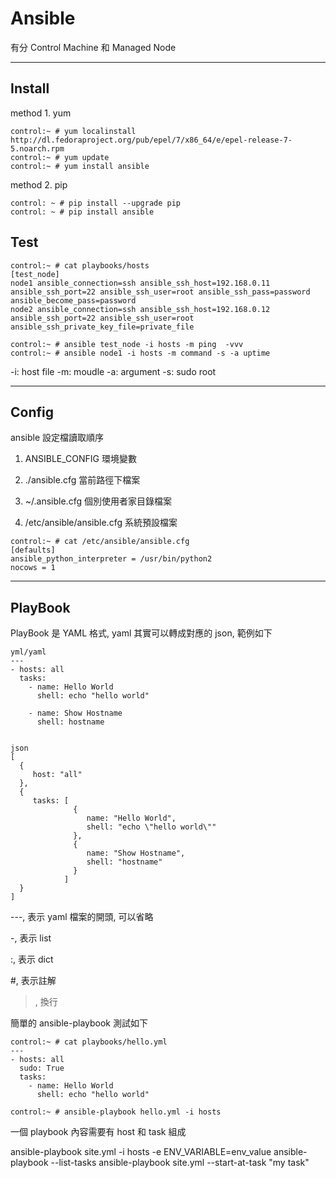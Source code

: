 # Ansible

有分 Control Machine 和 Managed Node

----


## Install

method 1. yum

```
control:~ # yum localinstall http://dl.fedoraproject.org/pub/epel/7/x86_64/e/epel-release-7-5.noarch.rpm
control:~ # yum update
control:~ # yum install ansible
```

method 2. pip

```
control: ~ # pip install --upgrade pip
control: ~ # pip install ansible
```


## Test

```
control:~ # cat playbooks/hosts
[test_node]
node1 ansible_connection=ssh ansible_ssh_host=192.168.0.11 ansible_ssh_port=22 ansible_ssh_user=root ansible_ssh_pass=password ansible_become_pass=password
node2 ansible_connection=ssh ansible_ssh_host=192.168.0.12 ansible_ssh_port=22 ansible_ssh_user=root ansible_ssh_private_key_file=private_file

control:~ # ansible test_node -i hosts -m ping  -vvv
control:~ # ansible node1 -i hosts -m command -s -a uptime
```
-i: host file
-m: moudle
-a: argument
-s: sudo root

----


## Config 

ansible 設定檔讀取順序

1. ANSIBLE_CONFIG 環境變數

2. ./ansible.cfg 當前路徑下檔案

3. ~/.ansible.cfg 個別使用者家目錄檔案

4. /etc/ansible/ansible.cfg 系統預設檔案

```
control:~ # cat /etc/ansible/ansible.cfg
[defaults]
ansible_python_interpreter = /usr/bin/python2
nocows = 1
```

----

## PlayBook

PlayBook 是 YAML 格式, yaml 其實可以轉成對應的 json, 範例如下

```
yml/yaml
---
- hosts: all
  tasks:
    - name: Hello World
      shell: echo "hello world"

    - name: Show Hostname
      shell: hostname


json
[
  {
     host: "all"
  },
  {
     tasks: [
              {
                 name: "Hello World",
                 shell: "echo \"hello world\""
              },
              {
                 name: "Show Hostname",
                 shell: "hostname"
              }
            ]
  }
]
```

---, 表示 yaml 檔案的開頭, 可以省略

-, 表示 list

:, 表示 dict

#, 表示註解

>, 換行


簡單的 ansible-playbook 測試如下

```
control:~ # cat playbooks/hello.yml
---
- hosts: all
  sudo: True
  tasks:
    - name: Hello World
      shell: echo "hello world"

control:~ # ansible-playbook hello.yml -i hosts
```

一個 playbook 內容需要有 host 和 task 組成






ansible-playbook site.yml -i hosts -e ENV_VARIABLE=env_value
ansible-playbook --list-tasks
ansible-playbook site.yml --start-at-task "my task"
